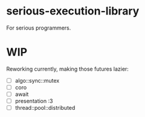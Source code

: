 # serious-execution-library
For serious programmers.

# WIP

Reworking currently, making those futures lazier:
- [ ] algo::sync::mutex
- [ ] coro
- [ ] await
- [ ] presentation :3
- [ ] thread::pool::distributed
